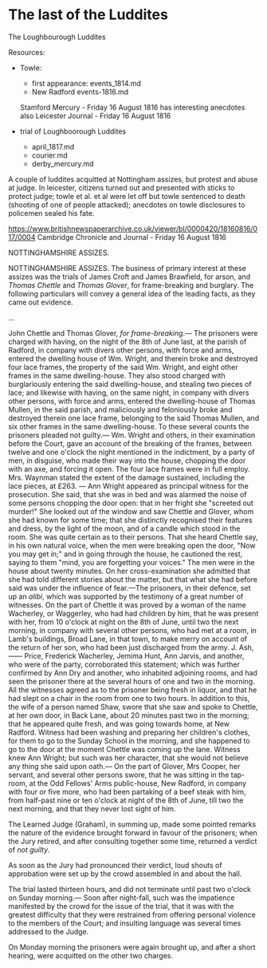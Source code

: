# The last of the Luddites

The Loughbourough Luddites

Resources:

- Towle:
  - first appearance: events_1814.md
  - New Radford events-1816.md

  Stamford Mercury - Friday 16 August 1816 has interesting anecdotes
also Leicester Journal - Friday 16 August 1816

- trial of Loughboorough Luddites
  - april_1817.md
  - courier.md
  - derby_mercury.md

A couple of luddites acquitted at Nottingham assizes, but protest and abuse at judge. In leicester, citizens turned out and presented with sticks to protect judge; towle et al. et al were let off but towle sentenced to death (shooting of one of people attacked); anecdotes on towle disclosures to policemen sealed his fate.

https://www.britishnewspaperarchive.co.uk/viewer/bl/0000420/18160816/017/0004
Cambridge Chronicle and Journal - Friday 16 August 1816

NOTTINGHAMSHIRE ASSIZES.

NOTTINGHAMSHIRE ASSIZES. The business of primary interest at these assizes was the trials of James Croft and James Brawfield, for arson, and *Thomas Chettle* and *Thomas Glover*, for frame-breaking and burglary. The following particulars will convey a general idea of the leading facts, as they came out evidence.

...

John Chettle and Thomas Glover, *for frame-breaking*.— The prisoners were charged with having, on the night of the 8th of June last, at the parish of Radford, in company with divers other persons, with force and arms, entered the dwelling house of Wm. Wright, and therein broke and destroyed four lace frames, the property of the said Wm. Wright, and eight other frames in the same dwelling-house. They also stood charged with burglariously entering the said dwelling-house, and stealing two pieces of lace; and likewise with having, on the same night, in company with divers other persons, with force and arms, entered the dwelling-house of Thomas Mullen, in the said parish, and maliciously and feloniously broke and destroyed therein one lace frame, belonging to the said Thomas Mullen, and six other frames in the same dwelling-house. To these several counts the prisoners pleaded not guilty.— Wm. Wright and others, in their examination before the Court, gave an account of the breaking of the frames, between twelve and one o'clock the night mentioned in the indictment, by a party of men, in disguise, who made their way into the house, chopping the door with an axe, and forcing it open. The four lace frames were in full employ. Mrs. Waynman stated the extent of the damage sustained, including the lace pieces, at £263. — Ann Wright appeared as principal witness for the prosecution. She said, that she was in bed and was alarmed the noise of some persons chopping the door open: that in her fright she "screeted out murder!" She looked out of the window and saw Chettle and Glover, whom she had known for some time; that she distinctly recognised their features and dress, by the light of the moon, and of a candle which stood in the room. She was quite certain as to their persons. That she heard Chettle say, in his own natural voice, when the men were breaking open the door, "Now you may get in;" and in going through the house, he cautioned the rest, saying to them "mind, you are forgetting your voices." The men were in the house about twenty minutes. On her cross-examination she admitted that she had told different stories about the matter, but that what she had before said was under the influence of fear.—The prisoners, in their defence, set up an *alibi*, which was supported by the testimony of a great number of witnesses. On the part of Chettle it was proved by a woman of the name Wacherley, or Waggerley, who had had children by him, that he was present with her, from 10 o'clock at night on the 8th of June, until two the next morning, in company with several other persons, who had met at a room, in Lamb's buildings, Broad Lane, in that town, to make merry on account of the return of her son, who had been just discharged from the army. J. Ash, —— Price, Frederick Wacherley, Jemima Hunt, Ann Jarvis, and another, who were of the party, corroborated this statement; which was further confirmed by Ann Dry and another, who inhabited adjoining rooms, and had seen the prisoner there at the several hours of one and two in the morning. All the witnesses agreed as to the prisoner being fresh in liquor, and that he had slept on a chair in the room from one to two hours. In addition to this, the wife of a person named Shaw, swore that she saw and spoke to Chettle, at her own door, in Back Lane, about 20 minutes past two in the morning; that he appeared quite fresh, and was going towards home, at New Radford. Witness had been washing and preparing her children's clothes, for them to go to the Sunday School in the morning, and she happened to go to the door at the moment Chettle was coming up the lane. Witness knew Ann Wright; but such was her character, that she would not believe any thing she said upon oath.— On the part of Glover, Mrs Cooper, her servant, and several other persons swore, that he was sitting in the tap-room, at the Odd Fellows' Arms public-house, New Radford, in company with four or five more, who had been partaking of a beef steak with him, from half-past nine or ten o'clock at night of the 8th of June, till two the next morning, and that they never lost sight of him.

The Learned Judge (Graham), in summing up, made some pointed remarks the nature of the evidence brought forward in favour of the prisoners; when the Jury retired, and after consulting together some time, returned a verdict of *not guilty*.

As soon as the Jury had pronounced their verdict, loud shouts of approbation were set up by the crowd assembled in and about the hall.

The trial lasted thirteen hours, and did not terminate until past two o'clock on Sunday morning.— Soon after night-fall, such was the impatience manifested by the crowd for the issue of the trial, that it was with the greatest difficulty that they were restrained from offering personal violence to the members of the Court; and insulting language was several times addressed to the Judge.

On Monday morning the prisoners were again brought up, and after a short hearing, were acquitted on the other two charges.